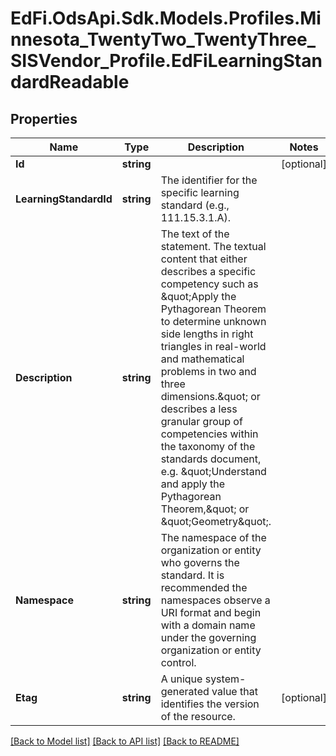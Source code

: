 # EdFi.OdsApi.Sdk.Models.Profiles.Minnesota_TwentyTwo_TwentyThree_SISVendor_Profile.EdFiLearningStandardReadable
## Properties

Name | Type | Description | Notes
------------ | ------------- | ------------- | -------------
**Id** | **string** |  | [optional] 
**LearningStandardId** | **string** | The identifier for the specific learning standard (e.g., 111.15.3.1.A). | 
**Description** | **string** | The text of the statement. The textual content that either describes a specific competency such as \&quot;Apply the Pythagorean Theorem to determine unknown side lengths in right triangles in real-world and mathematical problems in two and three dimensions.\&quot; or describes a less granular group of competencies within the taxonomy of the standards document, e.g. \&quot;Understand and apply the Pythagorean Theorem,\&quot; or \&quot;Geometry\&quot;. | 
**Namespace** | **string** | The namespace of the organization or entity who governs the standard. It is recommended the namespaces observe a URI format and begin with a domain name under the governing organization or entity control. | 
**Etag** | **string** | A unique system-generated value that identifies the version of the resource. | [optional] 

[[Back to Model list]](../README.md#documentation-for-models) [[Back to API list]](../README.md#documentation-for-api-endpoints) [[Back to README]](../README.md)

